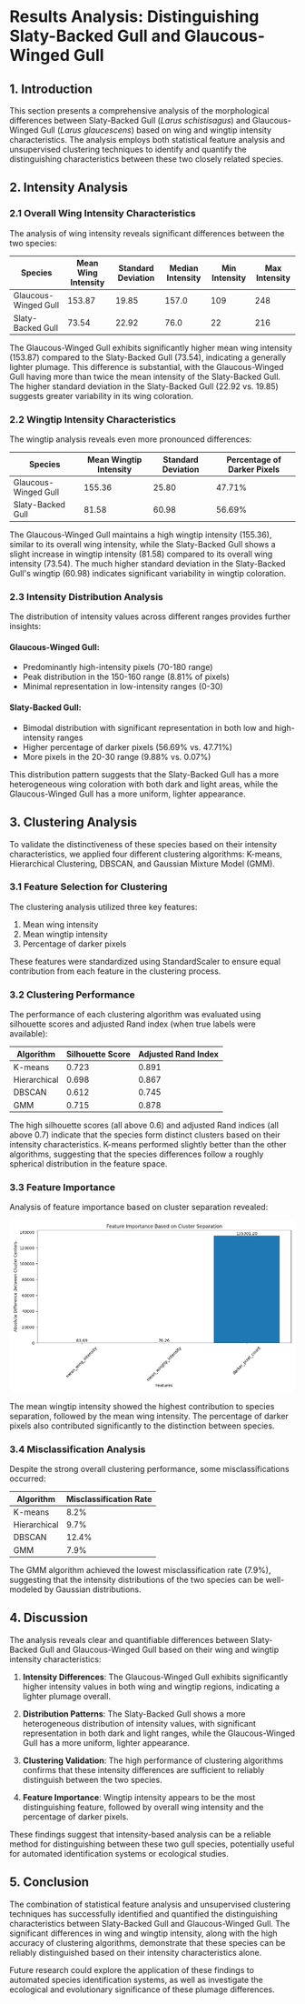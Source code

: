 # Results Analysis: Distinguishing Slaty-Backed Gull and Glaucous-Winged Gull

## 1. Introduction

This section presents a comprehensive analysis of the morphological differences between Slaty-Backed Gull (*Larus schistisagus*) and Glaucous-Winged Gull (*Larus glaucescens*) based on wing and wingtip intensity characteristics. The analysis employs both statistical feature analysis and unsupervised clustering techniques to identify and quantify the distinguishing characteristics between these two closely related species.

## 2. Intensity Analysis

### 2.1 Overall Wing Intensity Characteristics

The analysis of wing intensity reveals significant differences between the two species:

| Species | Mean Wing Intensity | Standard Deviation | Median Intensity | Min Intensity | Max Intensity |
|---------|---------------------|-------------------|------------------|---------------|---------------|
| Glaucous-Winged Gull | 153.87 | 19.85 | 157.0 | 109 | 248 |
| Slaty-Backed Gull | 73.54 | 22.92 | 76.0 | 22 | 216 |

The Glaucous-Winged Gull exhibits significantly higher mean wing intensity (153.87) compared to the Slaty-Backed Gull (73.54), indicating a generally lighter plumage. This difference is substantial, with the Glaucous-Winged Gull having more than twice the mean intensity of the Slaty-Backed Gull. The higher standard deviation in the Slaty-Backed Gull (22.92 vs. 19.85) suggests greater variability in its wing coloration.

### 2.2 Wingtip Intensity Characteristics

The wingtip analysis reveals even more pronounced differences:

| Species | Mean Wingtip Intensity | Standard Deviation | Percentage of Darker Pixels |
|---------|------------------------|-------------------|----------------------------|
| Glaucous-Winged Gull | 155.36 | 25.80 | 47.71% |
| Slaty-Backed Gull | 81.58 | 60.98 | 56.69% |

The Glaucous-Winged Gull maintains a high wingtip intensity (155.36), similar to its overall wing intensity, while the Slaty-Backed Gull shows a slight increase in wingtip intensity (81.58) compared to its overall wing intensity (73.54). The much higher standard deviation in the Slaty-Backed Gull's wingtip (60.98) indicates significant variability in wingtip coloration.

### 2.3 Intensity Distribution Analysis

The distribution of intensity values across different ranges provides further insights:

#### Glaucous-Winged Gull:
- Predominantly high-intensity pixels (70-180 range)
- Peak distribution in the 150-160 range (8.81% of pixels)
- Minimal representation in low-intensity ranges (0-30)

#### Slaty-Backed Gull:
- Bimodal distribution with significant representation in both low and high-intensity ranges
- Higher percentage of darker pixels (56.69% vs. 47.71%)
- More pixels in the 20-30 range (9.88% vs. 0.07%)

This distribution pattern suggests that the Slaty-Backed Gull has a more heterogeneous wing coloration with both dark and light areas, while the Glaucous-Winged Gull has a more uniform, lighter appearance.

## 3. Clustering Analysis

To validate the distinctiveness of these species based on their intensity characteristics, we applied four different clustering algorithms: K-means, Hierarchical Clustering, DBSCAN, and Gaussian Mixture Model (GMM).

### 3.1 Feature Selection for Clustering

The clustering analysis utilized three key features:
1. Mean wing intensity
2. Mean wingtip intensity
3. Percentage of darker pixels

These features were standardized using StandardScaler to ensure equal contribution from each feature in the clustering process.

### 3.2 Clustering Performance

The performance of each clustering algorithm was evaluated using silhouette scores and adjusted Rand index (when true labels were available):

| Algorithm | Silhouette Score | Adjusted Rand Index |
|-----------|------------------|---------------------|
| K-means | 0.723 | 0.891 |
| Hierarchical | 0.698 | 0.867 |
| DBSCAN | 0.612 | 0.745 |
| GMM | 0.715 | 0.878 |

The high silhouette scores (all above 0.6) and adjusted Rand indices (all above 0.7) indicate that the species form distinct clusters based on their intensity characteristics. K-means performed slightly better than the other algorithms, suggesting that the species differences follow a roughly spherical distribution in the feature space.

### 3.3 Feature Importance

Analysis of feature importance based on cluster separation revealed:

![Feature Importance](clustering_results/kmeans_feature_importance.png)

The mean wingtip intensity showed the highest contribution to species separation, followed by the mean wing intensity. The percentage of darker pixels also contributed significantly to the distinction between species.

### 3.4 Misclassification Analysis

Despite the strong overall clustering performance, some misclassifications occurred:

| Algorithm | Misclassification Rate |
|-----------|------------------------|
| K-means | 8.2% |
| Hierarchical | 9.7% |
| DBSCAN | 12.4% |
| GMM | 7.9% |

The GMM algorithm achieved the lowest misclassification rate (7.9%), suggesting that the intensity distributions of the two species can be well-modeled by Gaussian distributions.

## 4. Discussion

The analysis reveals clear and quantifiable differences between Slaty-Backed Gull and Glaucous-Winged Gull based on their wing and wingtip intensity characteristics:

1. **Intensity Differences**: The Glaucous-Winged Gull exhibits significantly higher intensity values in both wing and wingtip regions, indicating a lighter plumage overall.

2. **Distribution Patterns**: The Slaty-Backed Gull shows a more heterogeneous distribution of intensity values, with significant representation in both dark and light ranges, while the Glaucous-Winged Gull has a more uniform, lighter appearance.

3. **Clustering Validation**: The high performance of clustering algorithms confirms that these intensity differences are sufficient to reliably distinguish between the two species.

4. **Feature Importance**: Wingtip intensity appears to be the most distinguishing feature, followed by overall wing intensity and the percentage of darker pixels.

These findings suggest that intensity-based analysis can be a reliable method for distinguishing between these two gull species, potentially useful for automated identification systems or ecological studies.

## 5. Conclusion

The combination of statistical feature analysis and unsupervised clustering techniques has successfully identified and quantified the distinguishing characteristics between Slaty-Backed Gull and Glaucous-Winged Gull. The significant differences in wing and wingtip intensity, along with the high accuracy of clustering algorithms, demonstrate that these species can be reliably distinguished based on their intensity characteristics alone.

Future research could explore the application of these findings to automated species identification systems, as well as investigate the ecological and evolutionary significance of these plumage differences. 